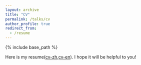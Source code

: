 ```yaml
---
layout: archive
title: "CV"
permalink: /talks/cv
author_profile: true
redirect_from:
  - /resume
---
```


{% include base_path %}

Here is my resume([cv-zh](/ref/cv.pdf),[cv-en](/ref/cv-en.pdf)). I hope it will be helpful to you!


